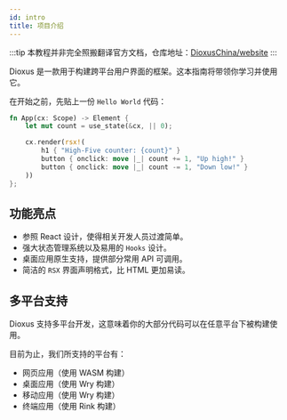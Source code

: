 ```yaml
---
id: intro
title: 项目介绍
---
```


:::tip
本教程并非完全照搬翻译官方文档，仓库地址：[DioxusChina/website](https://github.com/DioxusChina/website)
:::

Dioxus 是一款用于构建跨平台用户界面的框架。这本指南将带领你学习并使用它。

在开始之前，先贴上一份 `Hello World` 代码：


```rust
fn App(cx: Scope) -> Element {
    let mut count = use_state(&cx, || 0);

    cx.render(rsx!(
        h1 { "High-Five counter: {count}" }
        button { onclick: move |_| count += 1, "Up high!" }
        button { onclick: move |_| count -= 1, "Down low!" }
    ))
};
```

## 功能亮点

- 参照 React 设计，使得相关开发人员过渡简单。
- 强大状态管理系统以及易用的 `Hooks` 设计。
- 桌面应用原生支持，提供部分常用 API 可调用。
- 简洁的 `RSX` 界面声明格式，比 HTML 更加易读。

## 多平台支持

Dioxus 支持多平台开发，这意味着你的大部分代码可以在任意平台下被构建使用。

目前为止，我们所支持的平台有：

- 网页应用（使用 WASM 构建）
- 桌面应用（使用 Wry 构建）
- 移动应用（使用 Wry 构建）
- 终端应用（使用 Rink 构建）
